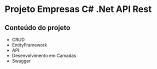 # Projeto Empresas C# .Net API Rest

## Conteúdo do projeto

* CRUD
* EntityFramework
* API
* Desenvolvimento em Camadas
* Swagger
